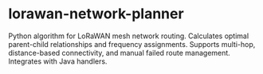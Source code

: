 # lorawan-network-planner
Python algorithm for LoRaWAN mesh network routing. Calculates optimal parent-child relationships and frequency assignments. Supports multi-hop, distance-based connectivity, and manual failed route management. Integrates with Java handlers.

